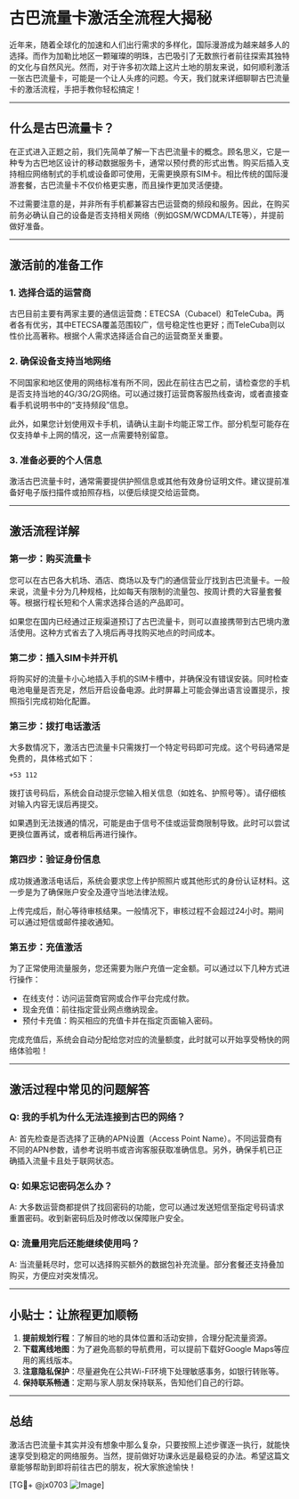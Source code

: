 # 古巴流量卡激活全流程大揭秘

近年来，随着全球化的加速和人们出行需求的多样化，国际漫游成为越来越多人的选择。而作为加勒比地区一颗璀璨的明珠，古巴吸引了无数旅行者前往探索其独特的文化与自然风光。然而，对于许多初次踏上这片土地的朋友来说，如何顺利激活一张古巴流量卡，可能是一个让人头疼的问题。今天，我们就来详细聊聊古巴流量卡的激活流程，手把手教你轻松搞定！

---

## 什么是古巴流量卡？

在正式进入正题之前，我们先简单了解一下古巴流量卡的概念。顾名思义，它是一种专为古巴地区设计的移动数据服务卡，通常以预付费的形式出售。购买后插入支持相应网络制式的手机或设备即可使用，无需更换原有SIM卡。相比传统的国际漫游套餐，古巴流量卡不仅价格更实惠，而且操作更加灵活便捷。

不过需要注意的是，并非所有手机都兼容古巴运营商的频段和服务。因此，在购买前务必确认自己的设备是否支持相关网络（例如GSM/WCDMA/LTE等），并提前做好准备。

---

## 激活前的准备工作

### 1. **选择合适的运营商**
古巴目前主要有两家主要的通信运营商：ETECSA（Cubacel）和TeleCuba。两者各有优劣，其中ETECSA覆盖范围较广，信号稳定性也更好；而TeleCuba则以性价比高著称。根据个人需求选择适合自己的运营商至关重要。

### 2. **确保设备支持当地网络**
不同国家和地区使用的网络标准有所不同，因此在前往古巴之前，请检查您的手机是否支持当地的4G/3G/2G网络。可以通过拨打运营商客服热线查询，或者直接查看手机说明书中的“支持频段”信息。

此外，如果您计划使用双卡手机，请确认主副卡均能正常工作。部分机型可能存在仅支持单卡上网的情况，这一点需要特别留意。

### 3. **准备必要的个人信息**
激活古巴流量卡时，通常需要提供护照信息或其他有效身份证明文件。建议提前准备好电子版扫描件或拍照存档，以便后续提交给运营商。

---

## 激活流程详解

### 第一步：购买流量卡
您可以在古巴各大机场、酒店、商场以及专门的通信营业厅找到古巴流量卡。一般来说，流量卡分为几种规格，比如每天有限制的流量包、按周计费的大容量套餐等。根据行程长短和个人需求选择合适的产品即可。

如果您在国内已经通过正规渠道预订了古巴流量卡，则可以直接携带到古巴境内激活使用。这种方式省去了入境后再寻找购买地点的时间成本。

### 第二步：插入SIM卡并开机
将购买好的流量卡小心地插入手机的SIM卡槽中，并确保没有错误安装。同时检查电池电量是否充足，然后开启设备电源。此时屏幕上可能会弹出语言设置提示，按照指引完成初始化配置。

### 第三步：拨打电话激活
大多数情况下，激活古巴流量卡只需拨打一个特定号码即可完成。这个号码通常是免费的，具体格式如下：
```
+53 112
```
拨打该号码后，系统会自动提示您输入相关信息（如姓名、护照号等）。请仔细核对输入内容无误后再提交。

如果遇到无法拨通的情况，可能是由于信号不佳或运营商限制导致。此时可以尝试更换位置再试，或者稍后再进行操作。

### 第四步：验证身份信息
成功拨通激活电话后，系统会要求您上传护照照片或其他形式的身份认证材料。这一步是为了确保账户安全及遵守当地法律法规。

上传完成后，耐心等待审核结果。一般情况下，审核过程不会超过24小时。期间可以通过短信或邮件接收通知。

### 第五步：充值激活
为了正常使用流量服务，您还需要为账户充值一定金额。可以通过以下几种方式进行操作：
- 在线支付：访问运营商官网或合作平台完成付款。
- 现金充值：前往指定营业网点缴纳现金。
- 预付卡充值：购买相应的充值卡并在指定页面输入密码。

完成充值后，系统会自动分配给您对应的流量额度，此时就可以开始享受畅快的网络体验啦！

---

## 激活过程中常见的问题解答

### Q: 我的手机为什么无法连接到古巴的网络？
A: 首先检查是否选择了正确的APN设置（Access Point Name）。不同运营商有不同的APN参数，请参考说明书或咨询客服获取准确信息。另外，确保手机已正确插入流量卡且处于联网状态。

### Q: 如果忘记密码怎么办？
A: 大多数运营商都提供了找回密码的功能，您可以通过发送短信至指定号码请求重置密码。收到新密码后及时修改以保障账户安全。

### Q: 流量用完后还能继续使用吗？
A: 当流量耗尽时，您可以选择购买额外的数据包补充流量。部分套餐还支持叠加购买，方便应对突发情况。

---

## 小贴士：让旅程更加顺畅

1. **提前规划行程**：了解目的地的具体位置和活动安排，合理分配流量资源。
2. **下载离线地图**：为了避免高额的导航费用，可以提前下载好Google Maps等应用的离线版本。
3. **注意隐私保护**：尽量避免在公共Wi-Fi环境下处理敏感事务，如银行转账等。
4. **保持联系畅通**：定期与家人朋友保持联系，告知他们自己的行踪。

---

## 总结

激活古巴流量卡其实并没有想象中那么复杂，只要按照上述步骤逐一执行，就能快速享受到稳定的网络服务。当然，提前做好功课永远是最稳妥的办法。希望这篇文章能够帮助到即将前往古巴的朋友，祝大家旅途愉快！

[TG💪+ @jx0703 ![Image](https://github.com/user-attachments/assets/dbca1d08-cadb-493c-b0ec-ad6f7a83f270)]